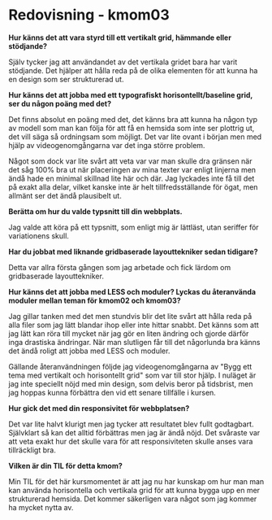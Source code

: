 ---
---
Redovisning - kmom03
==================

<b>Hur känns det att vara styrd till ett vertikalt grid, hämmande eller stödjande?</b>

Själv tycker jag att användandet av det vertikala gridet bara har varit
stödjande. Det hjälper att hålla reda på de olika elementen för att kunna ha en
design som ser strukturerad ut.

<b>Hur känns det att jobba med ett typografiskt horisontellt/baseline grid, ser
du någon poäng med det?</b>

Det finns absolut en poäng med det, det känns bra att kunna ha någon typ av
modell som man kan följa för att få en hemsida som inte ser plottrig ut, det vill
säga så ordningsam som möjligt. Det var lite ovant i början men med hjälp av
videogenomgångarna var det inga större problem.


Något som dock var lite svårt att veta var var man skulle dra gränsen när det såg
100% bra ut när placeringen av mina texter var enligt linjerna men ändå hade en
minimal skillnad lite här och där. Jag lyckades inte få till det på exakt alla
delar, vilket kanske inte är helt tillfredsställande för ögat, men allmänt ser
det ändå plausibelt ut.

<b>Berätta om hur du valde typsnitt till din webbplats.</b>

Jag valde att köra på ett typsnitt, som enligt mig är lättläst, utan seriffer
för variationens skull.

<b>Har du jobbat med liknande gridbaserade layouttekniker sedan tidigare?</b>

Detta var allra första gången som jag arbetade och fick lärdom om gridbaserade
layouttekniker.

<b>Hur känns det att jobba med LESS och moduler? Lyckas du återanvända moduler
mellan teman för kmom02 och kmom03?</b>

Jag gillar tanken med det men stundvis blir det lite svårt att hålla reda på alla
filer som jag lätt blandar ihop eller inte hittar snabbt. Det känns som att jag
lätt kan röra till mycket när jag gör en liten ändring och gjorde därför inga
drastiska ändringar. När man slutligen får till det någorlunda bra känns det ändå
roligt att jobba med LESS och moduler.


Gällande återanvändningen följde jag videogenomgångarna av "Bygg ett tema med
vertikalt och horisontellt grid" som var till stor hjälp. I nuläget är jag inte
speciellt nöjd med min design, som delvis beror på tidsbrist, men jag hoppas kunna
förbättra den vid ett senare tillfälle i kursen.

<b>Hur gick det med din responsivitet för webbplatsen?</b>

Det var lite halvt klurigt men jag tycker att resultatet blev fullt godtagbart.
Självklart så kan det alltid förbättras men jag är ändå nöjd. Det svåraste var
att veta exakt hur det skulle vara för att responsiviteten skulle anses vara
tillräckligt bra.

<b>Vilken är din TIL för detta kmom?</b>

Min TIL för det här kursmomentet är att jag nu har kunskap om hur man man kan
använda horisontella och vertikala grid för att kunna bygga upp en mer
strukturerad hemsida. Det kommer säkerligen vara något som jag kommer ha mycket
nytta av.
